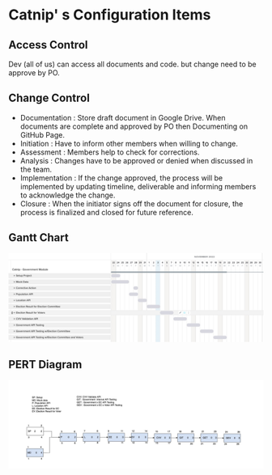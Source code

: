 # Catnip' s Configuration Items


## Access Control
Dev (all of us) can access all documents and code. but change need to be approve by PO.


## Change Control

- Documentation : Store draft document in Google Drive. When documents are complete and approved by PO then Documenting on GitHub Page.
- Initiation : Have to inform other members when willing to change.
- Assessment : Members help to check for corrections.
- Analysis : Changes have to be approved or denied when discussed in the team.
- Implementation : If the change approved, the process will be implemented by updating timeline, deliverable and informing members to acknowledge the change.
- Closure : When the initiator signs off the document for closure, the process is finalized and closed for future reference.


## Gantt Chart
![GanttChart](image/gantt.jpg)


## PERT Diagram

![PERT](image/PERT.jpg)
